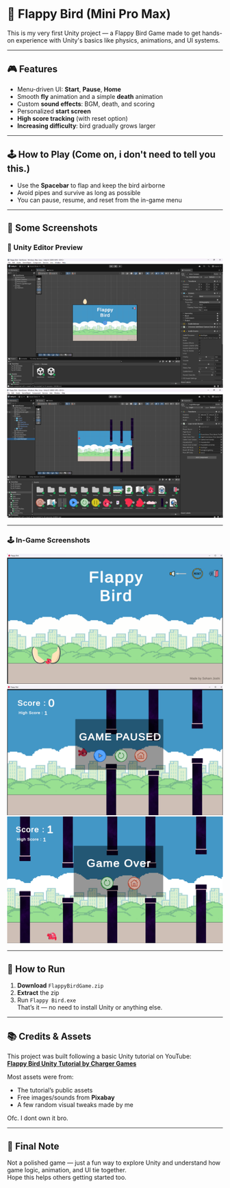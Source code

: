 # 🐤 Flappy Bird (Mini Pro Max)

This is my very first Unity project — a Flappy Bird Game made to get hands-on experience with Unity's basics like physics, animations, and UI systems.

---

## 🎮 Features

- Menu-driven UI: **Start**, **Pause**, **Home**
- Smooth **fly** animation and a simple **death** animation
- Custom **sound effects**: BGM, death, and scoring
- Personalized **start screen**
- **High score tracking** (with reset option)
- **Increasing difficulty**: bird gradually grows larger

---

## 🕹️ How to Play (Come on, i don't need to tell you this.)

- Use the **Spacebar** to flap and keep the bird airborne
- Avoid pipes and survive as long as possible
- You can pause, resume, and reset from the in-game menu

---

## 🧩 Some Screenshots

### 🎨 Unity Editor Preview

![Unity Editor View 1](Assets/public/editor1.png)  
![Unity Editor View 2](Assets/public/editor2.png)

---

### 🕹️ In-Game Screenshots


![Gameplay Start Screen](Assets/public/game%20(1).png)  
![Pause Menu](Assets/public/game%20(2).png)  
![Death Screen](Assets/public/game%20(3).png)  

---

## 🚀 How to Run

1. **Download** `FlappyBirdGame.zip`
2. **Extract** the zip
3. Run `Flappy Bird.exe`  
   That’s it — no need to install Unity or anything else.

---

## 📚 Credits & Assets

This project was built following a basic Unity tutorial on YouTube:  
**[Flappy Bird Unity Tutorial by Charger Games](https://www.youtube.com/watch?v=XtQMytORBmM&t=2490s)**

Most assets were from:
- The tutorial’s public assets
- Free images/sounds from **Pixabay**
- A few random visual tweaks made by me

Ofc. I dont own it bro.

---

## 💬 Final Note

Not a polished game — just a fun way to explore Unity and understand how game logic, animation, and UI tie together.  
Hope this helps others getting started too.


